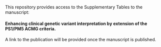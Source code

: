 This repository provides access to the Supplementary Tables to the manuscript: 

#### Enhancing clinical genetic variant interpretation by extension of the PS1/PM5 ACMG criteria. 

A link to the publication will be provided once the manuscript is published. 
